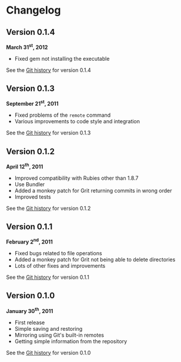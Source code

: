 # Changelog

## Version 0.1.4

 **March 31<sup>st</sup>, 2012**

 * Fixed gem not installing the executable

 See the [Git history](https://github.com/koraktor/silo/compare/0.1.3...0.1.4)
 for version 0.1.4

## Version 0.1.3

 **September 21<sup>st</sup>, 2011**

 * Fixed problems of the `remote` command
 * Various improvements to code style and integration

 See the [Git history](https://github.com/koraktor/silo/compare/0.1.2...0.1.3)
 for version 0.1.3

## Version 0.1.2

 **April 12<sup>th</sup>, 2011**

 * Improved compatibility with Rubies other than 1.8.7
 * Use Bundler
 * Added a monkey patch for Grit returning commits in wrong order
 * Improved tests

 See the [Git history](https://github.com/koraktor/silo/compare/0.1.1...0.1.2)
 for version 0.1.2

## Version 0.1.1

 **February 2<sup>nd</sup>, 2011**

 * Fixed bugs related to file operations
 * Added a monkey patch for Grit not being able to delete directories
 * Lots of other fixes and improvements

 See the [Git history](https://github.com/koraktor/silo/compare/0.1.0...0.1.1)
 for version 0.1.1

## Version 0.1.0

 **January 30<sup>th</sup>, 2011**

 * First release
 * Simple saving and restoring
 * Mirroring using Git's built-in remotes
 * Getting simple information from the repository

 See the [Git history](https://github.com/koraktor/silo/commits/0.1.0) for
 version 0.1.0
